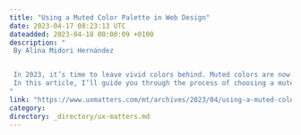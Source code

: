 ```yaml
---
title: "Using a Muted Color Palette in Web Design"
date: 2023-04-17 08:23:13 UTC
dateadded: 2023-04-18 00:00:09 +0100
description: "
 By Alina Midori Hernández 


 In 2023, it’s time to leave vivid colors behind. Muted colors are now quietly dominating Web design. While muted colors are the opposite of bright and bold, they can still  affect the user emotionally and deliver a message of modernity, serenity, and calm. Plus, designers often use muted colors to improve functionality in Web design. From a UX design perspective, a muted color palette is a great way to add interest to your Web site without compromising its simplicity. 
 In this article, I’ll guide you through the process of choosing a muted color palette to give your designs a sleek, sophisticated look. I’ll also provide examples of the use of muted colors for inspiration and help you get your creative juices flowing. Consider a muted color palette for your next UX design or Web-design project. Read More 
"
link: "https://www.uxmatters.com/mt/archives/2023/04/using-a-muted-color-palette-in-web-design.php"
category:
directory: _directory/ux-matters.md
---
```

